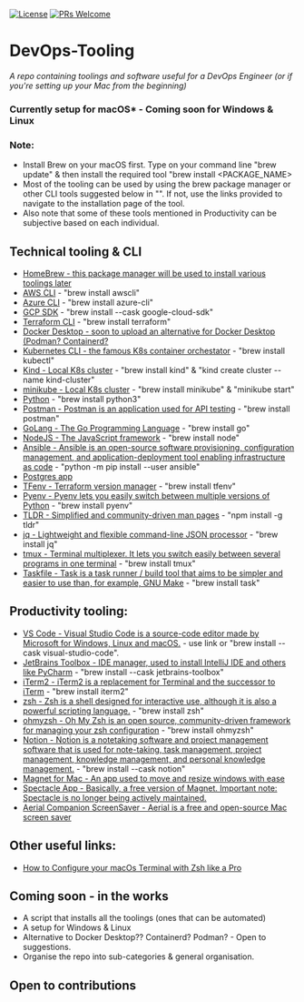 [![License](https://img.shields.io/badge/License-Apache_2.0-blue.svg)](https://opensource.org/licenses/Apache-2.0)
[![PRs Welcome](https://img.shields.io/badge/PRs-welcome-brightgreen.svg?style=flat-square)](http://makeapullrequest.com)

# DevOps-Tooling
*A repo containing toolings and software useful for a DevOps Engineer (or if you're setting up your Mac from the beginning)*

### Currently setup for macOS* - Coming soon for Windows & Linux

### Note:
- Install Brew on your macOS first. Type on your command line "brew update" & then install the required tool "brew install <PACKAGE_NAME>
- Most of the tooling can be used by using the brew package manager or other CLI tools suggested below in "". If not, use the links provided to navigate to the installation page of the tool.
- Also note that some of these tools mentioned in Productivity can be subjective based on each individual.

## Technical tooling & CLI
- [HomeBrew - this package manager will be used to install various toolings later](https://brew.sh/)
- [AWS CLI](https://docs.aws.amazon.com/cli/latest/userguide/getting-started-install.html) - "brew install awscli"
- [Azure CLI](https://docs.microsoft.com/en-us/cli/azure/install-azure-cli-macos) - "brew install azure-cli"
- [GCP SDK](https://cloud.google.com/sdk/docs/install) - "brew install --cask google-cloud-sdk"
- [Terraform CLI](https://learn.hashicorp.com/tutorials/terraform/install-cli) - "brew install terraform"
- [Docker Desktop - soon to upload an alternative for Docker Desktop (Podman? Containerd?](https://www.docker.com/products/docker-desktop) 
- [Kubernetes CLI - the famous K8s container orchestator](https://kubernetes.io/docs/tasks/tools/install-kubectl-macos/) - "brew install kubectl"
- [Kind - Local K8s cluster](https://kind.sigs.k8s.io/docs/user/quick-start/) - "brew install kind" & "kind create cluster --name kind-cluster"
- [minikube - Local K8s cluster](https://minikube.sigs.k8s.io/docs/start/) - "brew install minikube" & "minikube start"
- [Python](https://www.python.org/downloads/) - "brew install python3"
- [Postman - Postman is an application used for API testing](https://www.postman.com/downloads/) - "brew install postman"
- [GoLang -  The Go Programming Language](https://go.dev/doc/install) - "brew install go"
- [NodeJS - The JavaScript framework](https://nodejs.org/en/download/) - "brew install node"
- [Ansible - Ansible is an open-source software provisioning, configuration management, and application-deployment tool enabling infrastructure as code](https://docs.ansible.com/ansible/latest/installation_guide/intro_installation.html) - "python -m pip install --user ansible"
- [Postgres app](https://postgresapp.com/)
- [TFenv - Terraform version manager](https://github.com/tfutils/tfenv) - "brew install tfenv"
- [Pyenv - Pyenv lets you easily switch between multiple versions of Python](https://github.com/pyenv/pyenv) - "brew install pyenv"
- [TLDR - Simplified and community-driven man pages](https://tldr.sh/) - "npm install -g tldr"
- [jq - Lightweight and flexible command-line JSON processor](https://stedolan.github.io/jq/) - "brew install jq"
- [tmux - Terminal multiplexer. It lets you switch easily between several programs in one terminal](https://github.com/tmux/tmux/wiki/Installing) - "brew install tmux"
- [Taskfile - Task is a task runner / build tool that aims to be simpler and easier to use than, for example, GNU Make](https://taskfile.dev/#/) - "brew install task"

## Productivity tooling: 
- [VS Code - Visual Studio Code is a source-code editor made by Microsoft for Windows, Linux and macOS.](https://code.visualstudio.com/download) - use link or "brew install --cask visual-studio-code".
- [JetBrains Toolbox - IDE manager, used to install IntelliJ IDE and others like PyCharm](https://www.jetbrains.com/toolbox-app/) - "brew install --cask jetbrains-toolbox"
- [iTerm2 - iTerm2 is a replacement for Terminal and the successor to iTerm](https://iterm2.com/) - "brew install iterm2"
- [zsh - Zsh is a shell designed for interactive use, although it is also a powerful scripting language.](https://github.com/ohmyzsh/ohmyzsh) - "brew install zsh"
- [ohmyzsh - Oh My Zsh is an open source, community-driven framework for managing your zsh configuration](https://github.com/ohmyzsh/ohmyzsh) - "brew install ohmyzsh"
- [Notion - Notion is a notetaking software and project management software that is used for note-taking, task management, project management, knowledge management, and personal knowledge management.](https://www.notion.so/desktop) - "brew install --cask notion"
- [Magnet for Mac - An app used to move and resize windows with ease ](https://apps.apple.com/gb/app/magnet/id441258766?mt=12)
- [Spectacle App - Basically, a free version of Magnet. Important note: Spectacle is no longer being actively maintained.](https://www.spectacleapp.com/)
- [Aerial Companion ScreenSaver - Aerial is a free and open-source Mac screen saver](https://aerialscreensaver.github.io/) 

## Other useful links:

- [How to Configure your macOs Terminal with Zsh like a Pro](https://www.freecodecamp.org/news/how-to-configure-your-macos-terminal-with-zsh-like-a-pro-c0ab3f3c1156/)

## Coming soon - in the works
- A script that installs all the toolings (ones that can be automated)
- A setup for Windows & Linux
- Alternative to Docker Desktop?? Containerd? Podman? - Open to suggestions.
- Organise the repo into sub-categories & general organisation.

## Open to contributions

